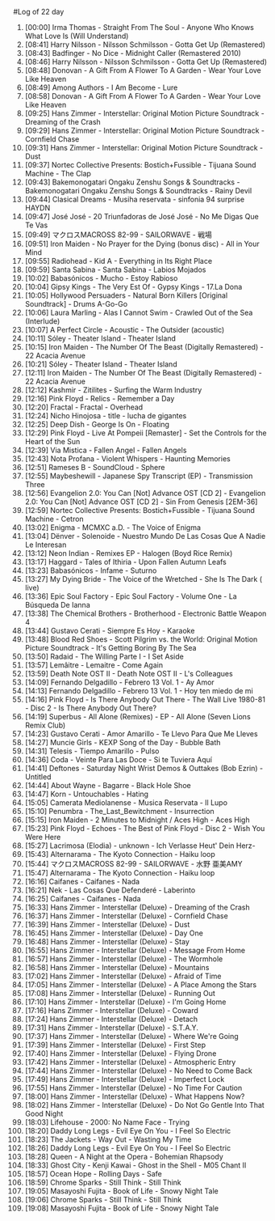 #Log of 22 day

1. [00:00] Irma Thomas - Straight From The Soul - Anyone Who Knows What Love Is (Will Understand)
1. [08:41] Harry Nilsson - Nilsson Schmilsson - Gotta Get Up (Remastered)
1. [08:43] Badfinger - No Dice - Midnight Caller (Remastered 2010)
1. [08:46] Harry Nilsson - Nilsson Schmilsson - Gotta Get Up (Remastered)
1. [08:48] Donovan - A Gift From A Flower To A Garden - Wear Your Love Like Heaven
1. [08:49] Among Authors - I Am Become - Lure
1. [08:58] Donovan - A Gift From A Flower To A Garden - Wear Your Love Like Heaven
1. [09:25] Hans Zimmer - Interstellar: Original Motion Picture Soundtrack - Dreaming of the Crash
1. [09:29] Hans Zimmer - Interstellar: Original Motion Picture Soundtrack - Cornfield Chase
1. [09:31] Hans Zimmer - Interstellar: Original Motion Picture Soundtrack - Dust
1. [09:37] Nortec Collective Presents: Bostich+Fussible - Tijuana Sound Machine - The Clap
1. [09:43] Bakemonogatari Ongaku Zenshu Songs & Soundtracks - Bakemonogatari Ongaku Zenshu Songs & Soundtracks - Rainy Devil
1. [09:44] Clasical Dreams - Musiha reservata - sinfonia 94 surprise HAYDN
1. [09:47] José José - 20 Triunfadoras de José José - No Me Digas Que Te Vas
1. [09:49] マクロスMACROSS 82-99 - SAILORWAVE - 戦場
1. [09:51] Iron Maiden - No Prayer for the Dying (bonus disc) - All in Your Mind
1. [09:55] Radiohead - Kid A - Everything in Its Right Place
1. [09:59] Santa Sabina - Santa Sabina - Labios Mojados
1. [10:02] Babasónicos - Mucho - Estoy Rabioso
1. [10:04] Gipsy Kings - The Very Est Of - Gypsy Kings - 17.La Dona
1. [10:05] Hollywood Persuaders - Natural Born Killers [Original Soundtrack] - Drums A-Go-Go
1. [10:06] Laura Marling - Alas I Cannot Swim - Crawled Out of the Sea (Interlude)
1. [10:07] A Perfect Circle - Acoustic - The Outsider (acoustic)
1. [10:11] Sóley - Theater Island - Theater Island
1. [10:15] Iron Maiden - The Number Of The Beast (Digitally Remastered) - 22 Acacia Avenue
1. [10:21] Sóley - Theater Island - Theater Island
1. [12:11] Iron Maiden - The Number Of The Beast (Digitally Remastered) - 22 Acacia Avenue
1. [12:12] Kashmir - Zitilites - Surfing the Warm Industry
1. [12:16] Pink Floyd - Relics - Remember a Day
1. [12:20] Fractal - Fractal - Overhead
1. [12:24] Nicho Hinojosa - title - lucha de gigantes
1. [12:25] Deep Dish - George Is On - Floating
1. [12:29] Pink Floyd - Live At Pompeii [Remaster] - Set the Controls for the Heart of the Sun
1. [12:39] Via Mistica - Fallen Angel - Fallen Angels
1. [12:43] Nota Profana - Violent Whispers - Haunting Memories
1. [12:51] Rameses B - SoundCloud - Sphere
1. [12:55] Maybeshewill - Japanese Spy Transcript (EP) - Transmission Three
1. [12:56] Evangelion 2.0: You Can [Not] Advance OST [CD 2] - Evangelion 2.0: You Can [Not] Advance OST [CD 2] - Sin From Genesis [2EM-36]
1. [12:59] Nortec Collective Presents: Bostich+Fussible - Tijuana Sound Machine - Cetron
1. [13:02] Enigma - MCMXC a.D. - The Voice of Enigma
1. [13:04] Dënver - Solenoide - Nuestro Mundo De Las Cosas Que A Nadie Le Interesan
1. [13:12] Neon Indian - Remixes EP - Halogen (Boyd Rice Remix)
1. [13:17] Haggard - Tales of Ithiria - Upon Fallen Autumn Leafs
1. [13:23] Babasónicos - Infame - Suturno
1. [13:27] My Dying Bride - The Voice of the Wretched - She Is The Dark ( live)
1. [13:36] Epic Soul Factory - Epic Soul Factory - Volume One - La Búsqueda De Ianna
1. [13:38] The Chemical Brothers - Brotherhood - Electronic Battle Weapon 4
1. [13:44] Gustavo Cerati - Siempre Es Hoy - Karaoke
1. [13:48] Blood Red Shoes - Scott Pilgrim vs. the World: Original Motion Picture Soundtrack - It's Getting Boring By The Sea
1. [13:50] Radaid - The Willing Parte I - I Set Aside
1. [13:57] Lemâitre - Lemaitre - Come Again
1. [13:59] Death Note OST II - Death Note OST II - L's Colleagues
1. [14:09] Fernando Delgadillo - Febrero 13 Vol. 1 - Ay Amor
1. [14:13] Fernando Delgadillo - Febrero 13 Vol. 1 - Hoy ten miedo de mi
1. [14:16] Pink Floyd - Is There Anybody Out There - The Wall Live 1980-81 - Disc 2 - Is There Anybody Out There?
1. [14:19] Superbus - All Alone (Remixes) - EP - All Alone (Seven Lions Remix Club)
1. [14:23] Gustavo Cerati - Amor Amarillo - Te Llevo Para Que Me Lleves
1. [14:27] Muncie Girls - KEXP Song of the Day - Bubble Bath
1. [14:31] Telesis - Tiempo Amarillo - Pulso
1. [14:36] Coda - Veinte Para Las Doce - Si te Tuviera Aquí
1. [14:41] Deftones - Saturday Night Wrist Demos & Outtakes (Bob Ezrin) - Untitled
1. [14:44] About Wayne - Bagarre - Black Hole Shoe
1. [14:47] Korn - Untouchables - Hating
1. [15:05] Camerata Mediolanense - Musica Reservata - Il Lupo
1. [15:10] Penumbra - The_Last_Bewitchment - Insurrection
1. [15:15] Iron Maiden - 2 Minutes to Midnight / Aces High - Aces High
1. [15:23] Pink Floyd - Echoes - The Best of Pink Floyd - Disc 2 - Wish You Were Here
1. [15:27] Lacrimosa (Elodia) - unknown - Ich Verlasse Heut' Dein Herz-
1. [15:43] Alternarama - The Kyoto Connection - Haiku loop
1. [15:44] マクロスMACROSS 82-99 - SAILORWAVE - 水野 亜美AMY
1. [15:47] Alternarama - The Kyoto Connection - Haiku loop
1. [16:16] Caifanes - Caifanes - Nada
1. [16:21] Nek - Las Cosas Que Defenderé - Laberinto
1. [16:25] Caifanes - Caifanes - Nada
1. [16:33] Hans Zimmer - Interstellar (Deluxe) - Dreaming of the Crash
1. [16:37] Hans Zimmer - Interstellar (Deluxe) - Cornfield Chase
1. [16:39] Hans Zimmer - Interstellar (Deluxe) - Dust
1. [16:45] Hans Zimmer - Interstellar (Deluxe) - Day One
1. [16:48] Hans Zimmer - Interstellar (Deluxe) - Stay
1. [16:55] Hans Zimmer - Interstellar (Deluxe) - Message From Home
1. [16:57] Hans Zimmer - Interstellar (Deluxe) - The Wormhole
1. [16:58] Hans Zimmer - Interstellar (Deluxe) - Mountains
1. [17:02] Hans Zimmer - Interstellar (Deluxe) - Afraid of Time
1. [17:05] Hans Zimmer - Interstellar (Deluxe) - A Place Among the Stars
1. [17:08] Hans Zimmer - Interstellar (Deluxe) - Running Out
1. [17:10] Hans Zimmer - Interstellar (Deluxe) - I'm Going Home
1. [17:16] Hans Zimmer - Interstellar (Deluxe) - Coward
1. [17:24] Hans Zimmer - Interstellar (Deluxe) - Detach
1. [17:31] Hans Zimmer - Interstellar (Deluxe) - S.T.A.Y.
1. [17:37] Hans Zimmer - Interstellar (Deluxe) - Where We're Going
1. [17:39] Hans Zimmer - Interstellar (Deluxe) - First Step
1. [17:40] Hans Zimmer - Interstellar (Deluxe) - Flying Drone
1. [17:42] Hans Zimmer - Interstellar (Deluxe) - Atmospheric Entry
1. [17:44] Hans Zimmer - Interstellar (Deluxe) - No Need to Come Back
1. [17:49] Hans Zimmer - Interstellar (Deluxe) - Imperfect Lock
1. [17:55] Hans Zimmer - Interstellar (Deluxe) - No Time For Caution
1. [18:00] Hans Zimmer - Interstellar (Deluxe) - What Happens Now?
1. [18:02] Hans Zimmer - Interstellar (Deluxe) - Do Not Go Gentle Into That Good Night
1. [18:03] Lifehouse - 2000: No Name Face - Trying
1. [18:20] Daddy Long Legs - Evil Eye On You - I Feel So Electric
1. [18:23] The Jackets - Way Out - Wasting My Time
1. [18:26] Daddy Long Legs - Evil Eye On You - I Feel So Electric
1. [18:28] Queen - A Night at the Opera - Bohemian Rhapsody
1. [18:33] Ghost City - Kenji Kawai - Ghost in the Shell - M05 Chant II
1. [18:57] Ocean Hope - Rolling Days - Safe
1. [18:59] Chrome Sparks - Still Think - Still Think
1. [19:05] Masayoshi Fujita - Book of Life - Snowy Night Tale
1. [19:06] Chrome Sparks - Still Think - Still Think
1. [19:08] Masayoshi Fujita - Book of Life - Snowy Night Tale
